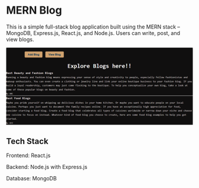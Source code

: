 # MERN Blog

This is a simple full-stack blog application built using the MERN stack – MongoDB, Express.js, React.js, and Node.js.
Users can write, post, and view blogs.


![image alt](https://github.com/anaghna/mern-blog/blob/main/Screenshot%202025-06-05%20172034.png?raw=true)

## Tech Stack
Frontend: React.js 

Backend: Node.js with Express.js 

Database: MongoDB 
